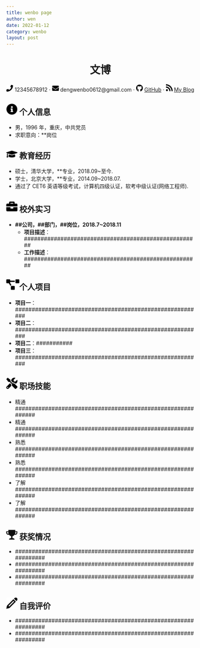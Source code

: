 ```yaml
---
title: wenbo page
author: wen
date: 2022-01-12
category: wenbo
layout: post
---
```


 <center>
     <h1>文博</h1>
     <div>
         <span>
             <img src="assets/phone-solid.svg" width="18px">
             12345678912
         </span>
         ·
         <span>
             <img src="assets/envelope-solid.svg" width="18px">
             dengwenbo0612@gmail.com
         </span>
         ·
         <span>
             <img src="assets/github-brands.svg" width="18px">
             <a href="https://github.com/dengwenbo6">GitHub</a>
         </span>
         ·
         <span>
             <img src="assets/rss-solid.svg" width="18px">
             <a href="https://dengwenbo6.github.io/">My Blog</a>
         </span>
     </div>
 </center>

 ## <img src="assets/info-circle-solid.svg" width="30px"> 个人信息 

 - 男，1996 年，重庆，中共党员
 - 求职意向：**岗位

## <img src="assets/graduation-cap-solid.svg" width="30px"> 教育经历

- 硕士，清华大学，**专业，2018.09~至今.
- 学士，北京大学，**专业，2014.09~2018.07.
- 通过了 CET6 英语等级考试，计算机四级认证，软考中级认证(网络工程师).

## <img src="assets/briefcase-solid.svg" width="30px"> 校外实习

- **##公司，##部门，##岗位，2018.7~2018.11**
  - **项目描述**：#####################################################
  - **工作描述**：#####################################################

## <img src="assets/project-diagram-solid.svg" width="35px">个人项目

- **项目一**：#########################################################
- **项目二**：#########################################################
- **项目二**：###########
- **项目三**：#########################################################

## <img src="assets/tools-solid.svg" width="30px"> 职场技能

- 精通############################################################
- 精通############################################################
- 熟悉############################################################
- 熟悉############################################################
- 了解############################################################
- 了解############################################################

## <img src="assets/9.png" width="30px"> 获奖情况

- ###############################################################
- ###############################################################
- ###############################################################

## <img src="assets/0.png" width="30px"> 自我评价

- ###############################################################
- ###############################################################